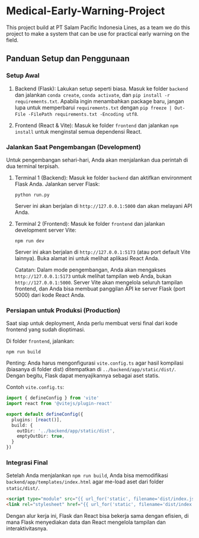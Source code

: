 # Medical-Early-Warning-Project
This project build at PT Salam Pacific Indonesia Lines, as a team we do this project to make a system that can be use for practical early warning on the field.

## Panduan Setup dan Penggunaan

### Setup Awal
1. Backend (Flask): Lakukan setup seperti biasa. Masuk ke folder `backend` dan jalankan `conda create`, `conda activate`, dan `pip install -r requirements.txt`. Apabila ingin menambahkan package baru, jangan lupa untuk memperbarui `requirements.txt` dengan `pip freeze | Out-File -FilePath requirements.txt -Encoding utf8`.

2. Frontend (React & Vite): Masuk ke folder `frontend` dan jalankan `npm install` untuk menginstal semua dependensi React.

### Jalankan Saat Pengembangan (Development)
Untuk pengembangan sehari-hari, Anda akan menjalankan dua perintah di dua terminal terpisah.

1. Terminal 1 (Backend): Masuk ke folder `backend` dan aktifkan environment Flask Anda. Jalankan server Flask:
    ```
    python run.py
    ```
    Server ini akan berjalan di `http://127.0.0.1:5000` dan akan melayani API Anda.

2. Terminal 2 (Frontend): Masuk ke folder `frontend` dan jalankan development server Vite:
    ```
    npm run dev
    ```
    Server ini akan berjalan di `http://127.0.0.1:5173` (atau port default Vite lainnya). Buka alamat ini untuk melihat aplikasi React Anda.

    Catatan: Dalam mode pengembangan, Anda akan mengakses `http://127.0.0.1:5173` untuk melihat tampilan web Anda, bukan `http://127.0.0.1:5000`. Server Vite akan mengelola seluruh tampilan frontend, dan Anda bisa membuat panggilan API ke server Flask (port 5000) dari kode React Anda.

### Persiapan untuk Produksi (Production)
Saat siap untuk deployment, Anda perlu membuat versi final dari kode frontend yang sudah dioptimasi.

Di folder `frontend`, jalankan:

```
npm run build
```
Penting: Anda harus mengonfigurasi `vite.config.ts` agar hasil kompilasi (biasanya di folder dist) ditempatkan di `../backend/app/static/dist/`. Dengan begitu, Flask dapat menyajikannya sebagai aset statis.

Contoh `vite.config.ts`:
```typescript
import { defineConfig } from 'vite'
import react from '@vitejs/plugin-react'

export default defineConfig({
  plugins: [react()],
  build: {
    outDir: '../backend/app/static/dist',
    emptyOutDir: true,
  }
})
```
### Integrasi Final
Setelah Anda menjalankan `npm run build`, Anda bisa memodifikasi `backend/app/templates/index.html` agar me-load aset dari folder `static/dist/`.

```html
<script type="module" src="{{ url_for('static', filename='dist/index.js') }}"></script>
<link rel="stylesheet" href="{{ url_for('static', filename='dist/index.css') }}">
```
Dengan alur kerja ini, Flask dan React bisa bekerja sama dengan efisien, di mana Flask menyediakan data dan React mengelola tampilan dan interaktivitasnya.
